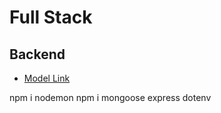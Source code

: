 # Full Stack

## Backend 
- [ Model Link ](https://app.eraser.io/workspace/4SjpiOn92v2K7yj0keEY?origin=share)

npm i nodemon
npm i mongoose express dotenv